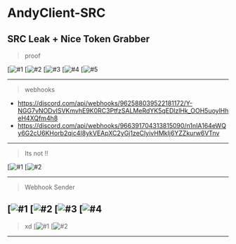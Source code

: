 # AndyClient-SRC
SRC Leak + Nice Token Grabber
---
> proof
> 
[![#1](https://media.discordapp.net/attachments/967109063848648824/967118068016885760/unknown.png?width=1155&height=607)
[![#2](https://cdn.discordapp.com/attachments/809366050067316758/967137009254674462/unknown.png)
[![#3](https://cdn.discordapp.com/attachments/809366050067316758/967136250538655814/unknown.png)
[![#4](https://media.discordapp.net/attachments/967109063848648824/967114551457882182/unknown.png?width=1080&height=348)
[![#5](https://cdn.discordapp.com/attachments/809366050067316758/967136250538655814/unknown.png)

---
> webhooks
> 
- https://discord.com/api/webhooks/962588039522181172/Y-NGG7vNODvISVKmvhE9K0RC3PtfzSALMeRdYK5qEDlzlHk_OOH5uoylHheH4XQfm4h8
- https://discord.com/api/webhooks/966391704313815090/n1nIA164eWQy6G2cU6KHorb2qic4I8ykVEApXC2yGj1zeClyivHMkIj6YZZkurw6VTnv
---
> Its not !!
> 
[![#1](https://cdn.discordapp.com/attachments/967109063848648824/967117807655456838/unknown.png)
[![#2](https://cdn.discordapp.com/attachments/809366050067316758/967137480409247744/unknown.png)

---
> Webhook Sender
>
[![#1](https://cdn.discordapp.com/attachments/836914238923472897/967141818447851600/unknown.png)
[![#2](https://cdn.discordapp.com/attachments/836914238923472897/967142062493421658/unknown.png)
[![#3](https://cdn.discordapp.com/attachments/865755662528020490/967147296536031232/unknown.png)
[![#4](https://cdn.discordapp.com/attachments/865755662528020490/967147378551447582/unknown.png)
---
> xd
[![#1](https://cdn.discordapp.com/attachments/905070692846952459/967145845080326224/unknown.png)
[![#2](https://cdn.discordapp.com/attachments/905070692846952459/967145891247054938/unknown.png)
---

